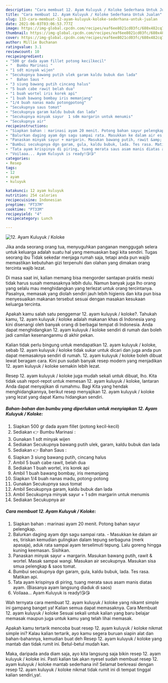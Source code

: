 ```yaml
---
description: "Cara membuat 12. Ayam Kuluyuk / Koloke Sederhana Untuk Jualan"
title: "Cara membuat 12. Ayam Kuluyuk / Koloke Sederhana Untuk Jualan"
slug: 133-cara-membuat-12-ayam-kuluyuk-koloke-sederhana-untuk-jualan
date: 2021-06-03T03:06:53.777Z
image: https://img-global.cpcdn.com/recipes/eaf6ee8021cd03fc/680x482cq70/12-ayam-kuluyuk-koloke-foto-resep-utama.jpg
thumbnail: https://img-global.cpcdn.com/recipes/eaf6ee8021cd03fc/680x482cq70/12-ayam-kuluyuk-koloke-foto-resep-utama.jpg
cover: https://img-global.cpcdn.com/recipes/eaf6ee8021cd03fc/680x482cq70/12-ayam-kuluyuk-koloke-foto-resep-utama.jpg
author: Millie Buchanan
ratingvalue: 3.1
reviewcount: 10
recipeingredient:
- "500 gr dada ayam fillet potong kecilkecil"
- "  Bumbu Marinasi "
- "1 sdt minyak wijen"
- "Secukupnya bawang putih ulek garam kaldu bubuk dan lada"
- "  Bahan Saus "
- "3 siung bawang putih cincang halus"
- "5 buah cabe rawit belah dua"
- "1 buah wortel iris korek api"
- "1 buah bawang bombay iris memanjang"
- "1/4 buah nanas madu potongpotong"
- "Secukupnya saus tomat"
- "Secukupnya garam kaldu bubuk dan lada"
- "Secukupnya minyak sayur  1 sdm margarin untuk menumis"
- "Secukupnya air"
recipeinstructions:
- "Siapkan bahan : marinasi ayam 20 menit. Potong bahan sayur pelengkap."
- "Balurkan daging ayam dgn sagu sampai rata. Masukkan ke dalam air es, tiriskan kemudian gulingkan dalam tepung serbaguna (merk apasaja), aduk rata sampai ayam terselimuti tepung. Lalu goreng hingga kuning keemasan. Sisihkan."
- "Panaskan minyak sayur + margarin. Masukan bawang putih, rawit &amp; wortel. Masak sampai wangi. Masukan air secukupnya. Masukan sisa smua pelengkap &amp; saos tomat."
- "Bumbui secukupnya dgn garam, gula, kaldu bubuk, lada. Tes rasa. Matikan api."
- "Tata ayam krispinya di piring, tuang merata saus asam manis diatas ayam. (Biasanya ayam langsung diaduk di saos)"
- "Voilaaa... Ayam Kuluyuk is ready!😘😘"
categories:
- Resep
tags:
- 12
- ayam
- kuluyuk

katakunci: 12 ayam kuluyuk 
nutrition: 254 calories
recipecuisine: Indonesian
preptime: "PT37M"
cooktime: "PT33M"
recipeyield: "4"
recipecategory: Lunch

---
```



![12. Ayam Kuluyuk / Koloke](https://img-global.cpcdn.com/recipes/eaf6ee8021cd03fc/680x482cq70/12-ayam-kuluyuk-koloke-foto-resep-utama.jpg)

Jika anda seorang orang tua, menyuguhkan panganan menggugah selera untuk keluarga adalah suatu hal yang memuaskan bagi kita sendiri. Tugas seorang ibu Tidak sekedar menjaga rumah saja, tetapi anda pun wajib memastikan kebutuhan gizi terpenuhi dan olahan yang dimakan orang tercinta wajib lezat.

Di masa  saat ini, kalian memang bisa mengorder santapan praktis meski tidak harus susah memasaknya lebih dulu. Namun banyak juga lho orang yang selalu mau menghidangkan yang terlezat untuk orang tercintanya. Pasalnya, memasak yang diolah sendiri jauh lebih higienis dan kita pun bisa menyesuaikan makanan tersebut sesuai dengan masakan kesukaan keluarga tercinta. 



Apakah kamu salah satu penggemar 12. ayam kuluyuk / koloke?. Tahukah kamu, 12. ayam kuluyuk / koloke adalah makanan khas di Indonesia yang kini disenangi oleh banyak orang di berbagai tempat di Indonesia. Anda dapat menghidangkan 12. ayam kuluyuk / koloke sendiri di rumah dan boleh jadi camilan kesenanganmu di akhir pekan.

Kalian tidak perlu bingung untuk mendapatkan 12. ayam kuluyuk / koloke, sebab 12. ayam kuluyuk / koloke tidak sukar untuk dicari dan juga anda pun dapat memasaknya sendiri di rumah. 12. ayam kuluyuk / koloke boleh dibuat lewat beragam cara. Kini pun sudah banyak resep modern yang menjadikan 12. ayam kuluyuk / koloke semakin lebih lezat.

Resep 12. ayam kuluyuk / koloke juga mudah sekali untuk dibuat, lho. Kita tidak usah repot-repot untuk memesan 12. ayam kuluyuk / koloke, lantaran Anda dapat menyajikan di rumahmu. Bagi Kita yang hendak menghidangkannya, berikut resep menyajikan 12. ayam kuluyuk / koloke yang lezat yang dapat Kamu hidangkan sendiri.

<!--inarticleads1-->

##### Bahan-bahan dan bumbu yang diperlukan untuk menyiapkan 12. Ayam Kuluyuk / Koloke:

1. Siapkan 500 gr dada ayam fillet (potong kecil-kecil)
1. Sediakan  👉 Bumbu Marinasi :
1. Gunakan 1 sdt minyak wijen
1. Sediakan Secukupnya bawang putih ulek, garam, kaldu bubuk dan lada
1. Sediakan  👉 Bahan Saus :
1. Siapkan 3 siung bawang putih, cincang halus
1. Ambil 5 buah cabe rawit, belah dua
1. Sediakan 1 buah wortel, iris korek api
1. Ambil 1 buah bawang bombay, iris memanjang
1. Siapkan 1/4 buah nanas madu, potong-potong
1. Gunakan Secukupnya saus tomat
1. Ambil Secukupnya garam, kaldu bubuk dan lada
1. Ambil Secukupnya minyak sayur + 1 sdm margarin untuk menumis
1. Sediakan Secukupnya air




<!--inarticleads2-->

##### Cara membuat 12. Ayam Kuluyuk / Koloke:

1. Siapkan bahan : marinasi ayam 20 menit. Potong bahan sayur pelengkap.
1. Balurkan daging ayam dgn sagu sampai rata. - Masukkan ke dalam air es, tiriskan kemudian gulingkan dalam tepung serbaguna (merk apasaja), aduk rata sampai ayam terselimuti tepung. Lalu goreng hingga kuning keemasan. Sisihkan.
1. Panaskan minyak sayur + margarin. Masukan bawang putih, rawit &amp; wortel. Masak sampai wangi. Masukan air secukupnya. Masukan sisa smua pelengkap &amp; saos tomat.
1. Bumbui secukupnya dgn garam, gula, kaldu bubuk, lada. Tes rasa. Matikan api.
1. Tata ayam krispinya di piring, tuang merata saus asam manis diatas ayam. (Biasanya ayam langsung diaduk di saos)
1. Voilaaa... Ayam Kuluyuk is ready!😘😘




Wah ternyata cara membuat 12. ayam kuluyuk / koloke yang nikamt simple ini gampang banget ya! Kalian semua dapat memasaknya. Cara Membuat 12. ayam kuluyuk / koloke Sesuai sekali untuk kalian yang baru belajar memasak maupun juga untuk kamu yang telah lihai memasak.

Apakah kamu tertarik mencoba buat resep 12. ayam kuluyuk / koloke nikmat simple ini? Kalau kalian tertarik, ayo kamu segera buruan siapin alat dan bahan-bahannya, kemudian buat deh Resep 12. ayam kuluyuk / koloke yang mantab dan tidak rumit ini. Betul-betul mudah kan. 

Maka, daripada anda diam saja, ayo kita langsung saja bikin resep 12. ayam kuluyuk / koloke ini. Pasti kalian tak akan nyesel sudah membuat resep 12. ayam kuluyuk / koloke mantab sederhana ini! Selamat berkreasi dengan resep 12. ayam kuluyuk / koloke nikmat tidak rumit ini di tempat tinggal kalian sendiri,ya!.

